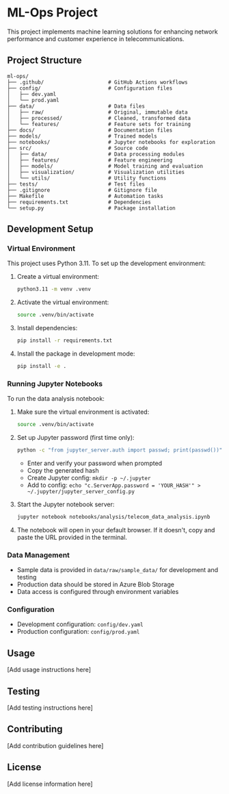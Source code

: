 # ML-Ops Project

This project implements machine learning solutions for enhancing network performance and customer experience in telecommunications.

## Project Structure

```
ml-ops/
├── .github/                     # GitHub Actions workflows
├── config/                      # Configuration files
│   ├── dev.yaml
│   └── prod.yaml
├── data/                        # Data files
│   ├── raw/                     # Original, immutable data
│   ├── processed/               # Cleaned, transformed data
│   └── features/                # Feature sets for training
├── docs/                        # Documentation files
├── models/                      # Trained models
├── notebooks/                   # Jupyter notebooks for exploration
├── src/                         # Source code
│   ├── data/                    # Data processing modules
│   ├── features/                # Feature engineering
│   ├── models/                  # Model training and evaluation
│   ├── visualization/           # Visualization utilities
│   └── utils/                   # Utility functions
├── tests/                       # Test files
├── .gitignore                   # Gitignore file
├── Makefile                     # Automation tasks
├── requirements.txt             # Dependencies
└── setup.py                     # Package installation
```

## Development Setup

### Virtual Environment

This project uses Python 3.11. To set up the development environment:

1. Create a virtual environment:
   ```bash
   python3.11 -m venv .venv
   ```

2. Activate the virtual environment:
   ```bash
   source .venv/bin/activate
   ```

3. Install dependencies:
   ```bash
   pip install -r requirements.txt
   ```

4. Install the package in development mode:
   ```bash
   pip install -e .
   ```

### Running Jupyter Notebooks

To run the data analysis notebook:

1. Make sure the virtual environment is activated:
   ```bash
   source .venv/bin/activate
   ```

2. Set up Jupyter password (first time only):
   ```bash
   python -c "from jupyter_server.auth import passwd; print(passwd())"
   ```
   - Enter and verify your password when prompted
   - Copy the generated hash
   - Create Jupyter config: `mkdir -p ~/.jupyter`
   - Add to config: `echo "c.ServerApp.password = 'YOUR_HASH'" > ~/.jupyter/jupyter_server_config.py`

3. Start the Jupyter notebook server:
   ```bash
   jupyter notebook notebooks/analysis/telecom_data_analysis.ipynb
   ```

4. The notebook will open in your default browser. If it doesn't, copy and paste the URL provided in the terminal.

### Data Management

- Sample data is provided in `data/raw/sample_data/` for development and testing
- Production data should be stored in Azure Blob Storage
- Data access is configured through environment variables

### Configuration

- Development configuration: `config/dev.yaml`
- Production configuration: `config/prod.yaml`

## Usage

[Add usage instructions here]

## Testing

[Add testing instructions here]

## Contributing

[Add contribution guidelines here]

## License

[Add license information here]
